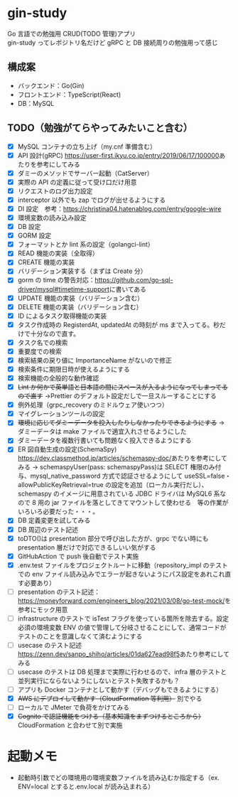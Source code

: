 # gin-study

Go 言語での勉強用 CRUD(TODO 管理)アプリ  
gin-study ってレポジトリ名だけど gRPC と DB 接続周りの勉強用って感じ

## 構成案

- バックエンド：Go(Gin)
- フロントエンド：TypeScript(React)
- DB：MySQL

## TODO（勉強がてらやってみたいこと含む）

- [x] MySQL コンテナの立ち上げ（my.cnf 準備含む）
- [x] API 設計(gRPC) <https://user-first.ikyu.co.jp/entry/2019/06/17/100000>あたりを参考にしてみる
- [x] ダミーのメソッドでサーバー起動（CatServer）
- [x] 実際の API の定義に従って受け口だけ用意
- [x] リクエストのログ出力設定
- [x] interceptor 以外でも zap でログが出せるようにする
- [x] DI 設定　参考：<https://christina04.hatenablog.com/entry/google-wire>
- [x] 環境変数の読み込み設定
- [x] DB 設定
- [x] GORM 設定
- [x] フォーマットとか lint 系の設定（golangci-lint）
- [x] READ 機能の実装（全取得）
- [x] CREATE 機能の実装
- [x] バリデーション実装する（まずは Create 分）
- [x] gorm の time の警告対応：<https://github.com/go-sql-driver/mysql#timetime-support>に書いてある
- [x] UPDATE 機能の実装（バリデーション含む）
- [x] DELETE 機能の実装（バリデーション含む）
- [x] ID によるタスク取得機能の実装
- [x] タスク作成時の RegisterdAt, updatedAt の時刻が ms まで入ってる。秒だけで十分なので直す。
- [x] タスク名での検索
- [x] 重要度での検索
- [x] 検索結果の戻り値に ImportanceName がないので修正
- [x] 検索条件に期限日時が使えるようにする
- [x] 検索機能の全般的な動作確認
- [x] ~~Lint か何かで英単語と日本語の間にスペースが入るようになってしまってるので直す~~ →Prettier のデフォルト設定だしで一旦スルーすることにする
- [x] 例外処理（grpc_recovery のミドルウェア使いつつ）
- [x] マイグレーションツールの設定
- [x] ~~環境に応じてダミーデータを投入したりしなかったりできるようにする~~ → ダミーデータは make ファイルで適宜入れさせるようにした
- [x] ダミーデータを複数行書いても問題なく投入できるようにする
- [x] ER 図自動生成の設定(SchemaSpy) <https://dev.classmethod.jp/articles/schemaspy-doc/>あたりを参考にしてみる → schemaspyUser(pass: schemaspyPass)は SELECT 権限のみ付与、mysql_native_password 方式で認証させるようにして useSSL=false・allowPublicKeyRetrieval=true の設定を追加（ローカル実行だし）、schemaspy のイメージに用意されている JDBC ドライバは MySQL6 系なので 8 用の jar ファイルを落としてきてマウントして使わせる　等の作業がいろいろ必要だった・・・。
- [x] DB 定義変更を試してみる
- [x] DB 周辺のテスト記述
- [x] toDTO()は presentation 部分で呼び出した方が、grpc でない時にも presentation 層だけで対応できるしいい気がする
- [x] GitHubAction で push 後自動でテスト実施
- [x] .env.test ファイルをプロジェクトルートに移動（repository_impl のテストでの env ファイル読み込みでエラーが起きないようにパス設定をあれこれ直す必要あり）
- [ ] presentation のテスト記述：<https://moneyforward.com/engineers_blog/2021/03/08/go-test-mock/>を参考にモック用意
- [ ] infrastructure のテストで isTest フラグを使っている箇所を除去する。設定必須の環境変数 ENV の値で管理して分岐させることにして、通常コードがテストのことを意識しなくて済むようにする
- [ ] usecase のテスト記述　<https://zenn.dev/sanpo_shiho/articles/01da627ead98f5>あたり参考にしてみる
- [ ] usecase のテストは DB 処理まで実際に行わせるので、infra 層のテストと並列実行にならないようにしないとテスト失敗するかも？
- [ ] アプリも Docker コンテナとして動かす（デバッグもできるようにする）
- [x] ~~AWS にデプロイして動かす（CloudFormation 等利用）~~ 別でやる
- [ ] ローカルで JMeter で負荷をかけてみる
- [x] ~~Cognito で認証機能をつける（基本知識をまずつけるところから）~~　 CloudFormation と合わせて別で実施

# 起動メモ

- 起動時引数でどの環境用の環境変数ファイルを読み込むか指定する（ex. ENV=local とすると.env.local が読み込まれる）
